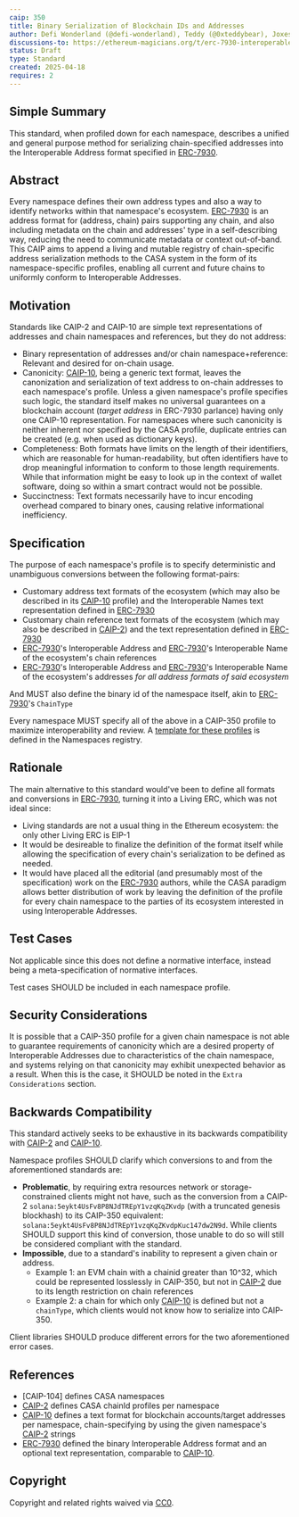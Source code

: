 ```yaml
---
caip: 350
title: Binary Serialization of Blockchain IDs and Addresses
author: Defi Wonderland (@defi-wonderland), Teddy (@0xteddybear), Joxes (@Joxess), Racu (@0xRacoon), Skeletor Spaceman (@0xskeletor-spaceman), TiTi (@0xtiti), Gori (@0xGorilla), Ardy (@0xArdy), Onizuka (@onizuka-wl)
discussions-to: https://ethereum-magicians.org/t/erc-7930-interoperable-addresses/23365
status: Draft
type: Standard
created: 2025-04-18
requires: 2
---
```


## Simple Summary

This standard, when profiled down for each namespace, describes a unified and general purpose method for serializing chain-specified addresses into the Interoperable Address format specified in [ERC-7930].

## Abstract

Every namespace defines their own address types and also a way to identify networks within that namespace's ecosystem.
[ERC-7930] is an address format for (address, chain) pairs supporting any chain, and also including metadata on the chain and addresses' type in a self-describing way, reducing the need to communicate metadata or context out-of-band.
This CAIP aims to append a living and mutable registry of chain-specific address serialization methods to the CASA system in the form of its namespace-specific profiles, enabling all current and future chains to uniformly conform to Interoperable Addresses.

## Motivation

Standards like CAIP-2 and CAIP-10 are simple text representations of addresses and chain namespaces and references, but they do not address:

- Binary representation of addresses and/or chain namespace+reference: Relevant and desired for on-chain usage.
- Canonicity: [CAIP-10], being a generic text format, leaves the canonization and serialization of text address to on-chain addresses to each namespace's profile. Unless a given namespace's profile specifies such logic, the standard itself makes no universal guarantees on a blockchain account (_target address_ in ERC-7930 parlance) having only one CAIP-10 representation. For namespaces where such canonicity is neither inherent nor specified by the CASA profile, duplicate entries can be created (e.g. when used as dictionary keys).
- Completeness: Both formats have limits on the length of their identifiers, which are reasonable for human-readability, but often identifiers have to drop meaningful information to conform to those length requirements. While that information might be easy to look up in the context of wallet software, doing so within a smart contract would not be possible.
- Succinctness: Text formats necessarily have to incur encoding overhead compared to binary ones, causing relative informational inefficiency.

## Specification

The purpose of each namespace's profile is to specify deterministic and unambiguous conversions between the following format-pairs:

- Customary address text formats of the ecosystem (which may also be described in its [CAIP-10] profile) and the Interoperable Names text representation defined in [ERC-7930]
- Customary chain reference text formats of the ecosystem (which may also be described in [CAIP-2]) and the text representation defined in [ERC-7930]
- [ERC-7930]'s Interoperable Address and [ERC-7930]'s Interoperable Name of the ecosystem's chain references
- [ERC-7930]'s Interoperable Address and [ERC-7930]'s Interoperable Name of the ecosystem's addresses *for all address formats of said ecosystem*

And MUST also define the binary id of the namespace itself, akin to [ERC-7930]'s `ChainType`

Every namespace MUST specify all of the above in a CAIP-350 profile to maximize interoperability and review.
A [template for these profiles](https://github.com/ChainAgnostic/namespaces/blob/main/_template/caip350.md) is defined in the Namespaces registry.

## Rationale

The main alternative to this standard would've been to define all formats and conversions in [ERC-7930], turning it into a Living ERC, which was not ideal since:

- Living standards are not a usual thing in the Ethereum ecosystem: the only other Living ERC is EIP-1
- It would be desireable to finalize the definition of the format itself while allowing the specification of every chain's serialization to be defined as needed.
- It would have placed all the editorial (and presumably most of the specification) work on the [ERC-7930] authors, while the CASA paradigm allows better distribution of work by leaving the definition of the profile for every chain namespace to the parties of its ecosystem interested in using Interoperable Addresses.

## Test Cases

Not applicable since this does not define a normative interface, instead being a meta-specification of normative interfaces.

Test cases SHOULD be included in each namespace profile.

## Security Considerations

It is possible that a CAIP-350 profile for a given chain namespace is not able to guarantee requirements of canonicity which are a desired property of Interoperable Addresses due to characteristics of the chain namespace, and systems relying on that canonicity may exhibit unexpected behavior as a result. When this is the case, it SHOULD be noted in the `Extra Considerations` section.

## Backwards Compatibility

This standard actively seeks to be exhaustive in its backwards compatibility with [CAIP-2] and [CAIP-10].

Namespace profiles SHOULD clarify which conversions to and from the aforementioned standards are:

- **Problematic**, by requiring extra resources network or storage-constrained clients might not have, such as the conversion from a CAIP-2 `solana:5eykt4UsFv8P8NJdTREpY1vzqKqZKvdp` (with a truncated genesis blockhash) to its CAIP-350 equivalent: `solana:5eykt4UsFv8P8NJdTREpY1vzqKqZKvdpKuc147dw2N9d`. While clients SHOULD support this kind of conversion, those unable to do so will still be considered compliant with the standard.
- **Impossible**, due to a standard's inability to represent a given chain or address. 
   + Example 1: an EVM chain with a chainid greater than 10^32, which could be represented losslessly in CAIP-350, but not in [CAIP-2] due to its length restriction on chain references
   + Example 2: a chain for which only [CAIP-10] is defined but not a `chainType`, which clients would not know how to serialize into CAIP-350.

Client libraries SHOULD produce different errors for the two aforementioned error cases.

## References

- [CAIP-104] defines CASA namespaces
- [CAIP-2] defines CASA chainId profiles per namespace
- [CAIP-10] defines a text format for blockchain accounts/target addresses per namespace, chain-specifying by using the given namespace's [CAIP-2] strings
- [ERC-7930] defined the binary Interoperable Address format and an optional text representation, comparable to [CAIP-10].

[CAIP-2]: https://ChainAgnostic.org/CAIPs/caip-2
[CAIP-10]: https://ChainAgnostic.org/CAIPs/caip-10
<!-- TODO: point to the EIP website when the PR is merged -->
[ERC-7930]: https://ethereum-magicians.org/t/erc-7930-interoperable-addresses/23365

## Copyright
Copyright and related rights waived via [CC0](../LICENSE).
